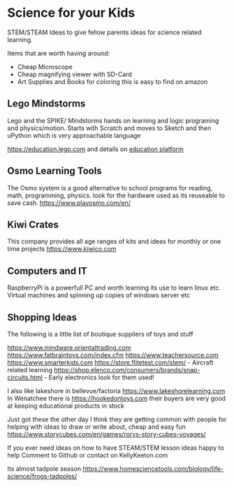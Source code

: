 # Science for your Kids
STEM/STEAM Ideas to give fellow parents ideas for science related learning.

Items that are worth having around:
* Cheap Microscope
* Cheap magnifying viewer with SD-Card
* Art Supplies and Books for coloring this is easy to find on amazon

## Lego Mindstorms
Lego and the SPIKE/ Mindstorms hands on learning and logic programing and physics/motion.
Starts with Scratch and moves to Sketch and then uPython which is very approachable language

https://education.lego.com and details on [education platform](https://education.lego.com/en-us/learningsystem#the-lego-learning-system)

## Osmo Learning Tools
The Osmo system is a good alternative to school programs for reading, math, programming, physics. look for the hardware used as its reuseable to save cash.
https://www.playosmo.com/en/

## Kiwi Crates
This company provides all age ranges of kits and ideas for monthly or one time projects
https://www.kiwico.com

## Computers and IT
RaspberryPi is a powerfull PC and worth learning its use to learn linux etc.
Virtual machines and spinning up copies of windows server etc 

## Shopping Ideas
The following is a little list of boutique suppliers of toys and stuff

https://www.mindware.orientaltrading.com
https://www.fatbraintoys.com/index.cfm
https://www.teachersource.com
https://www.smarterkids.com
https://store.flitetest.com/stem/ - Aircraft related learning
https://shop.elenco.com/consumers/brands/snap-circuits.html - Early electronics look for them used!

I also like lakeshore in bellevue/factoria
https://www.lakeshorelearning.com
In Wenatchee there is https://hookedontoys.com their buyers are very good at keeping educational products in stock

Just got these the other day I think they are getting common with people for helping with ideas to draw or write about, cheap and easy fun
https://www.storycubes.com/en/games/rorys-story-cubes-voyages/


If you ever need ideas on how to have STEAM/STEM lesson ideas happy to help Comment to Github or contact on KellyKeeton.com

Its almost tadpole season https://www.homesciencetools.com/biology/life-science/frogs-tadpoles/